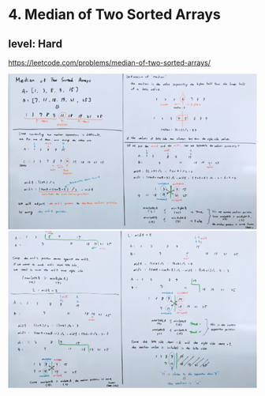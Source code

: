 # 4. Median of Two Sorted Arrays
## level: Hard

https://leetcode.com/problems/median-of-two-sorted-arrays/

![whiteboard1.jpg](./whiteboard1.jpg)
![whiteboard2.jpg](./whiteboard2.jpg)
